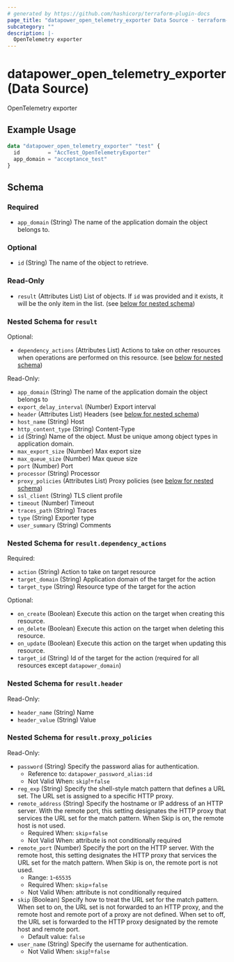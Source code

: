 ```yaml
---
# generated by https://github.com/hashicorp/terraform-plugin-docs
page_title: "datapower_open_telemetry_exporter Data Source - terraform-provider-datapower"
subcategory: ""
description: |-
  OpenTelemetry exporter
---
```


# datapower_open_telemetry_exporter (Data Source)

OpenTelemetry exporter

## Example Usage

```terraform
data "datapower_open_telemetry_exporter" "test" {
  id         = "AccTest_OpenTelemetryExporter"
  app_domain = "acceptance_test"
}
```

<!-- schema generated by tfplugindocs -->
## Schema

### Required

- `app_domain` (String) The name of the application domain the object belongs to.

### Optional

- `id` (String) The name of the object to retrieve.

### Read-Only

- `result` (Attributes List) List of objects. If `id` was provided and it exists, it will be the only item in the list. (see [below for nested schema](#nestedatt--result))

<a id="nestedatt--result"></a>
### Nested Schema for `result`

Optional:

- `dependency_actions` (Attributes List) Actions to take on other resources when operations are performed on this resource. (see [below for nested schema](#nestedatt--result--dependency_actions))

Read-Only:

- `app_domain` (String) The name of the application domain the object belongs to
- `export_delay_interval` (Number) Export interval
- `header` (Attributes List) Headers (see [below for nested schema](#nestedatt--result--header))
- `host_name` (String) Host
- `http_content_type` (String) Content-Type
- `id` (String) Name of the object. Must be unique among object types in application domain.
- `max_export_size` (Number) Max export size
- `max_queue_size` (Number) Max queue size
- `port` (Number) Port
- `processor` (String) Processor
- `proxy_policies` (Attributes List) Proxy policies (see [below for nested schema](#nestedatt--result--proxy_policies))
- `ssl_client` (String) TLS client profile
- `timeout` (Number) Timeout
- `traces_path` (String) Traces
- `type` (String) Exporter type
- `user_summary` (String) Comments

<a id="nestedatt--result--dependency_actions"></a>
### Nested Schema for `result.dependency_actions`

Required:

- `action` (String) Action to take on target resource
- `target_domain` (String) Application domain of the target for the action
- `target_type` (String) Resource type of the target for the action

Optional:

- `on_create` (Boolean) Execute this action on the target when creating this resource.
- `on_delete` (Boolean) Execute this action on the target when deleting this resource.
- `on_update` (Boolean) Execute this action on the target when updating this resource.
- `target_id` (String) Id of the target for the action (required for all resources except `datapower_domain`)


<a id="nestedatt--result--header"></a>
### Nested Schema for `result.header`

Read-Only:

- `header_name` (String) Name
- `header_value` (String) Value


<a id="nestedatt--result--proxy_policies"></a>
### Nested Schema for `result.proxy_policies`

Read-Only:

- `password` (String) Specify the password alias for authentication.
  - Reference to: `datapower_password_alias:id`
  - Not Valid When: `skip`!=`false`
- `reg_exp` (String) Specify the shell-style match pattern that defines a URL set. The URL set is assigned to a specific HTTP proxy.
- `remote_address` (String) Specify the hostname or IP address of an HTTP server. With the remote port, this setting designates the HTTP proxy that services the URL set for the match pattern. When Skip is on, the remote host is not used.
  - Required When: `skip`=`false`
  - Not Valid When: attribute is not conditionally required
- `remote_port` (Number) Specify the port on the HTTP server. With the remote host, this setting designates the HTTP proxy that services the URL set for the match pattern. When Skip is on, the remote port is not used.
  - Range: `1`-`65535`
  - Required When: `skip`=`false`
  - Not Valid When: attribute is not conditionally required
- `skip` (Boolean) Specify how to treat the URL set for the match pattern. When set to on, the URL set is not forwarded to an HTTP proxy, and the remote host and remote port of a proxy are not defined. When set to off, the URL set is forwarded to the HTTP proxy designated by the remote host and remote port.
  - Default value: `false`
- `user_name` (String) Specify the username for authentication.
  - Not Valid When: `skip`!=`false`
